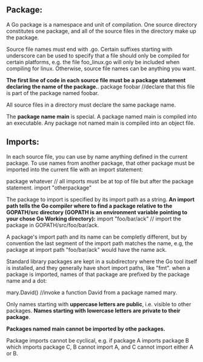 ## Package:

A Go package is a namespace and unit of compilation. One source directory constitutes one package, and all of the source files in the directory make up the package.

Source file names must end with .go. Certain suffixes starting with underscore can be used to specify that a file should only be compiled for certain platforms, e.g. the file foo_linux.go will only be included when compiling for linux. Otherwise, source file names can be anything you want.

**The first line of code in each source file must be a package statement declaring the name of the package.**.
package foobar          //declare that this file is part of the package named foobar.

All source files in a directory must declare the same package name.

The **package name main** is special. A package named main is compiled into an executable. Any package not named main is compiled into an object file.

## Imports:

In each source file, you can use by name anything defined in the current package. To use names from another package, that other package must be imported into the current file with an import statement:

package whatever
// all imports must be at top of file but after the package statement.
import "otherpackage"

The package to import is specified by its import path as a string. **An import path tells the Go compiler where to find a package relative to the GOPATH/src directory (GOPATH is an environment variable pointing to your chose Go Working directory):**
import "foo/bar/ack"      // import the package in GOPATH/src/foo/bar/ack.

A package's import path and its name can be completly different, but by convention the last segment of the import path matches the name, e.g, the package at import path "foo/bar/ack" would have the name ack.

Standard library packages are kept in a subdirectory where the Go tool itself is installed, and they generally have short import paths, like "fmt".
when a package is imported, names of that package are prefixed by the package name and a dot:

mary.David()            //invoke a function David from a package named mary.

Only names starting with **uppercase letters are public**, i.e. visible to other packages. **Names starting with lowercase letters are private to their package**.

**Packages named main cannot be imported by othe packages.** 

Package imports cannot be cyclical, e.g. if package A imports package B which imports package C, B cannot import A, and C cannot import either A or B.


